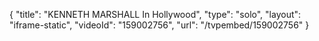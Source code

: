{
    "title": "KENNETH MARSHALL In Hollywood",
    "type": "solo",
    "layout": "iframe-static",
    "videoId": "159002756",
    "url": "\/tvpembed\/159002756"
}